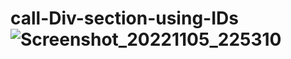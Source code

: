 # call-Div-section-using-IDs![Screenshot_20221105_225310](https://user-images.githubusercontent.com/105600674/209667368-f18f5711-617d-4df3-a1bf-ca8e4d94cc74.png)
